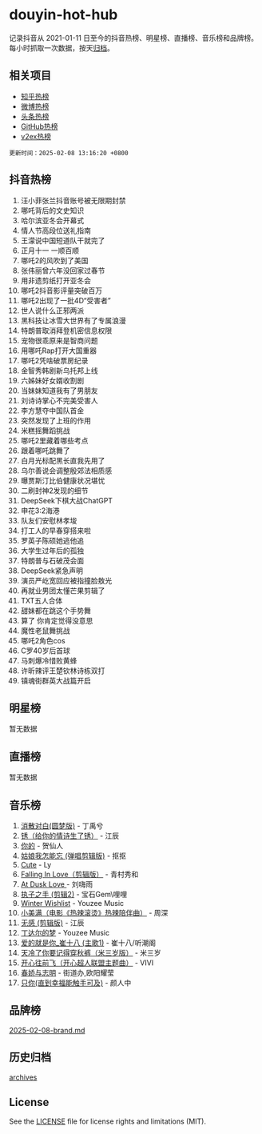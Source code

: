 # douyin-hot-hub

记录抖音从 2021-01-11 日至今的抖音热榜、明星榜、直播榜、音乐榜和品牌榜。每小时抓取一次数据，按天[归档](archives)。

## 相关项目

- [知乎热榜](https://github.com/lonnyzhang423/zhihu-hot-hub)
- [微博热榜](https://github.com/lonnyzhang423/weibo-hot-hub)
- [头条热榜](https://github.com/lonnyzhang423/toutiao-hot-hub)
- [GitHub热榜](https://github.com/lonnyzhang423/github-hot-hub)
- [v2ex热榜](https://github.com/lonnyzhang423/v2ex-hot-hub)


`更新时间：2025-02-08 13:16:20 +0800`

## 抖音热榜

1. 汪小菲张兰抖音账号被无限期封禁
1. 哪吒背后的文史知识
1. 哈尔滨亚冬会开幕式
1. 情人节高段位送礼指南
1. 王濛说中国短道队干就完了
1. 正月十一 一顺百顺
1. 哪吒2的风吹到了美国
1. 张伟丽曾六年没回家过春节
1. 用非遗剪纸打开亚冬会
1. 哪吒2抖音影评量突破百万
1. 哪吒2出现了一批4D“受害者”
1. 世人说什么正邪两派
1. 黑科技让冰雪大世界有了专属浪漫
1. 特朗普取消拜登机密信息权限
1. 宠物很乖原来是智商问题
1. 用哪吒Rap打开大国重器
1. 哪吒2凭啥破票房纪录
1. 金智秀韩剧新乌托邦上线
1. 六姊妹好女婿收割剧
1. 当妹妹知道我有了男朋友
1. 刘诗诗掌心不完美受害人
1. 李方慧夺中国队首金
1. 突然发现了上班的作用
1. 米糕摇舞蹈挑战
1. 哪吒2里藏着哪些考点
1. 跟着哪吒跳舞了
1. 白月光标配黑长直我先用了
1. 乌尔善说会调整殷郊法相质感
1. 曝贾斯汀比伯健康状况堪忧
1. 二刷封神2发现的细节
1. DeepSeek下棋大战ChatGPT
1. 申花3:2海港
1. 队友们安慰林孝埈
1. 打工人的早春穿搭来啦
1. 罗英子陈硕她逃他追
1. 大学生过年后的孤独
1. 特朗普与石破茂会面
1. DeepSeek紧急声明
1. 演员严屹宽回应被指撞脸敖光
1. 再就业男团太懂芒果剪辑了
1. TXT五人合体
1. 甜妹都在跳这个手势舞
1. 算了 你肯定觉得没意思
1. 魔性老鼠舞挑战
1. 哪吒2角色cos
1. C罗40岁后首球
1. 马刺爆冷惜败黄蜂
1. 许昕辣评王楚钦林诗栋双打
1. 镇魂街群英大战篇开启

## 明星榜

暂无数据

## 直播榜

暂无数据

## 音乐榜

1. [消散对白(圆梦版)](https://sf5-hl-cdn-tos.douyinstatic.com/obj/tos-cn-ve-2774/og4jB5I5IizzoZVAAAzWgBMAsMDWoArfwBOiFs) - 丁禹兮
1. [锈（给你的情诗生了锈）](https://sf5-hl-cdn-tos.douyinstatic.com/obj/tos-cn-ve-2774/o8a1PBtVqIYbPEGK6e5A4egedVMdm3fCIz6bbE) - 江辰
1. [你的](https://sf5-hl-cdn-tos.douyinstatic.com/obj/tos-cn-ve-2774/oYuIeKf42jB7sEV6B2upMdpYAgfrQWj0FeRegh) - 贺仙人
1. [姑娘我怎能忘 (弹唱剪辑版)](https://sf5-hl-cdn-tos.douyinstatic.com/obj/tos-cn-ve-2774/okamwrBGEMz6illuEofAsMV4yzF5tVWbBiA5AI) - 抠抠
1. [Cute](https://sf5-hl-cdn-tos.douyinstatic.com/obj/tos-cn-ve-2774/o4IbIzHWKAAB4wsS5qMBRiiAlEBGTpQRNfFvuo) - Ly
1. [Falling In Love（剪辑版）](https://sf5-hl-cdn-tos.douyinstatic.com/obj/tos-cn-ve-2774/o8ajpA8zzgBPahbBIO8AcKGBLJezFCRd1wfP9f) - 青村秀和
1. [ At Dusk  Love ](https://sf5-hl-cdn-tos.douyinstatic.com/obj/tos-cn-ve-2774/o8CrpCf5CaYgI4ZrtQgMQAFEfuGqNnRSDQAPBc) - 刘嗨雨
1. [执子之手 (剪辑2)](https://sf5-hl-cdn-tos.douyinstatic.com/obj/tos-cn-ve-2774/oUoZLQjCc31XzqsBnBQUNgeKtYPBcgbFDwtfcu) - 宝石Gem\哩哩
1. [Winter Wishlist](https://sf5-hl-cdn-tos.douyinstatic.com/obj/tos-cn-ve-2774/oIIgUOeamCFCVAzxN6MFRLIBlLGpUqQxeeHrLE) - Youzee Music
1. [小美满（电影《热辣滚烫》热辣陪伴曲）](https://sf5-hl-cdn-tos.douyinstatic.com/obj/tos-cn-ve-2774/o0GAn2lSgfZIDUgtevCGDQYnFg4CwnrBaxbTZL) - 周深
1. [无感 (剪辑版)](https://sf5-hl-cdn-tos.douyinstatic.com/obj/tos-cn-ve-2774/o0eIsUzJBDlQaQFC5OFlgbMEZC1TFYBftOBn6p) - 江辰
1. [丁达尔的梦](https://sf5-hl-cdn-tos.douyinstatic.com/obj/tos-cn-ve-2774/oMU3WirUZBVQkAC9ccG5P2IQirziZM2RTInUY) - Youzee Music
1. [爱的就是你_崔十八 (主歌1)](https://sf5-hl-cdn-tos.douyinstatic.com/obj/tos-cn-ve-2774/oI5BO5DhFZ6UTcNCnZaOCBLtZ7WIMQGfgnXf5E) - 崔十八/听潮阁
1. [天冷了你要记得穿秋裤（米三岁版）](https://sf5-hl-cdn-tos.douyinstatic.com/obj/tos-cn-ve-2774/oQlIwVIDWiZ6BQilAorS7MA0AgCkQDvcZAdm1) - 米三岁
1. [开心往前飞（开心超人联盟主题曲）](https://sf5-hl-cdn-tos.douyinstatic.com/obj/tos-cn-ve-2774/9d8fb7c82cf1421fb93a9fe925275e0a) - VIVI
1. [春娇与志明](https://sf5-hl-cdn-tos.douyinstatic.com/obj/tos-cn-ve-2774/e530d8fceb7044b39707d7f9ff54add1) - 街道办,欧阳耀莹
1. [只你(直到幸福能触手可及)](https://sf5-hl-cdn-tos.douyinstatic.com/obj/tos-cn-ve-2774/o0lBkRDzFTeaVSUz3ZZSCBVtZ5DIMQGfgmEAuE) - 颜人中

## 品牌榜

[2025-02-08-brand.md](archives/2025-02-08-brand.md)

## 历史归档

[archives](archives)

## License

See the [LICENSE](LICENSE) file for license rights and limitations (MIT).
